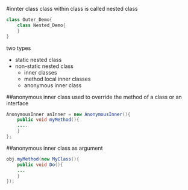 #innter class
class within class is called nested class

```java
class Outer_Demo{
	class Nested_Demo{
	}
}
```
two types
* static nested class
* non-static nested class
  * inner classes
  * method local inner classes
  * anonymous inner class

##anonymous inner class
used to override the method of a class or an interface
```java
AnonymousInner anInner = new AnonymousInner(){
	public void myMethod(){
	....
	}
};
```
##anonymous inner class as argument
```java
obj.myMethod(new MyClass(){
	public void Do(){
	...
	}
});
```


